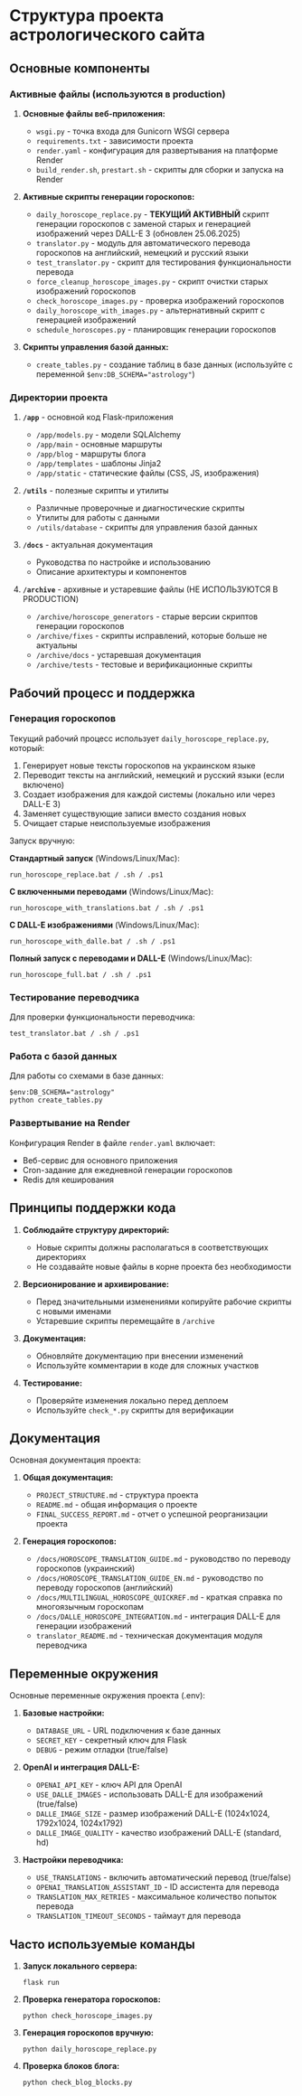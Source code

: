 # Структура проекта астрологического сайта

## Основные компоненты

### Активные файлы (используются в production)

1. **Основные файлы веб-приложения:**
   - `wsgi.py` - точка входа для Gunicorn WSGI сервера
   - `requirements.txt` - зависимости проекта
   - `render.yaml` - конфигурация для развертывания на платформе Render
   - `build_render.sh`, `prestart.sh` - скрипты для сборки и запуска на Render

2. **Активные скрипты генерации гороскопов:**
   - `daily_horoscope_replace.py` - **ТЕКУЩИЙ АКТИВНЫЙ** скрипт генерации гороскопов с заменой старых и генерацией изображений через DALL-E 3 (обновлен 25.06.2025)
   - `translator.py` - модуль для автоматического перевода гороскопов на английский, немецкий и русский языки
   - `test_translator.py` - скрипт для тестирования функциональности перевода
   - `force_cleanup_horoscope_images.py` - скрипт очистки старых изображений гороскопов
   - `check_horoscope_images.py` - проверка изображений гороскопов
   - `daily_horoscope_with_images.py` - альтернативный скрипт с генерацией изображений
   - `schedule_horoscopes.py` - планировщик генерации гороскопов

3. **Скрипты управления базой данных:**
   - `create_tables.py` - создание таблиц в базе данных (используйте с переменной `$env:DB_SCHEMA="astrology"`)

### Директории проекта

1. **`/app`** - основной код Flask-приложения
   - `/app/models.py` - модели SQLAlchemy
   - `/app/main` - основные маршруты
   - `/app/blog` - маршруты блога
   - `/app/templates` - шаблоны Jinja2
   - `/app/static` - статические файлы (CSS, JS, изображения)

2. **`/utils`** - полезные скрипты и утилиты
   - Различные проверочные и диагностические скрипты
   - Утилиты для работы с данными
   - `/utils/database` - скрипты для управления базой данных

3. **`/docs`** - актуальная документация
   - Руководства по настройке и использованию
   - Описание архитектуры и компонентов

4. **`/archive`** - архивные и устаревшие файлы (НЕ ИСПОЛЬЗУЮТСЯ В PRODUCTION)
   - `/archive/horoscope_generators` - старые версии скриптов генерации гороскопов
   - `/archive/fixes` - скрипты исправлений, которые больше не актуальны
   - `/archive/docs` - устаревшая документация
   - `/archive/tests` - тестовые и верификационные скрипты

## Рабочий процесс и поддержка

### Генерация гороскопов

Текущий рабочий процесс использует `daily_horoscope_replace.py`, который:

1. Генерирует новые тексты гороскопов на украинском языке
2. Переводит тексты на английский, немецкий и русский языки (если включено)
3. Создает изображения для каждой системы (локально или через DALL-E 3)
4. Заменяет существующие записи вместо создания новых
5. Очищает старые неиспользуемые изображения

Запуск вручную:

**Стандартный запуск** (Windows/Linux/Mac):
```
run_horoscope_replace.bat / .sh / .ps1
```

**С включенными переводами** (Windows/Linux/Mac):
```
run_horoscope_with_translations.bat / .sh / .ps1
```

**С DALL-E изображениями** (Windows/Linux/Mac):
```
run_horoscope_with_dalle.bat / .sh / .ps1
```

**Полный запуск с переводами и DALL-E** (Windows/Linux/Mac):
```
run_horoscope_full.bat / .sh / .ps1
```

### Тестирование переводчика

Для проверки функциональности переводчика:
```
test_translator.bat / .sh / .ps1
```

### Работа с базой данных

Для работы со схемами в базе данных:
```
$env:DB_SCHEMA="astrology"
python create_tables.py
```

### Развертывание на Render

Конфигурация Render в файле `render.yaml` включает:
- Веб-сервис для основного приложения
- Cron-задание для ежедневной генерации гороскопов
- Redis для кеширования

## Принципы поддержки кода

1. **Соблюдайте структуру директорий:**
   - Новые скрипты должны располагаться в соответствующих директориях
   - Не создавайте новые файлы в корне проекта без необходимости

2. **Версионирование и архивирование:**
   - Перед значительными изменениями копируйте рабочие скрипты с новыми именами
   - Устаревшие скрипты перемещайте в `/archive`

3. **Документация:**
   - Обновляйте документацию при внесении изменений
   - Используйте комментарии в коде для сложных участков

4. **Тестирование:**
   - Проверяйте изменения локально перед деплоем
   - Используйте `check_*.py` скрипты для верификации

## Документация

Основная документация проекта:

1. **Общая документация:**
   - `PROJECT_STRUCTURE.md` - структура проекта
   - `README.md` - общая информация о проекте
   - `FINAL_SUCCESS_REPORT.md` - отчет о успешной реорганизации проекта

2. **Генерация гороскопов:**
   - `/docs/HOROSCOPE_TRANSLATION_GUIDE.md` - руководство по переводу гороскопов (украинский)
   - `/docs/HOROSCOPE_TRANSLATION_GUIDE_EN.md` - руководство по переводу гороскопов (английский)
   - `/docs/MULTILINGUAL_HOROSCOPE_QUICKREF.md` - краткая справка по многоязычным гороскопам
   - `/docs/DALLE_HOROSCOPE_INTEGRATION.md` - интеграция DALL-E для генерации изображений
   - `translator_README.md` - техническая документация модуля переводчика

## Переменные окружения

Основные переменные окружения проекта (.env):

1. **Базовые настройки:**
   - `DATABASE_URL` - URL подключения к базе данных
   - `SECRET_KEY` - секретный ключ для Flask
   - `DEBUG` - режим отладки (true/false)

2. **OpenAI и интеграция DALL-E:**
   - `OPENAI_API_KEY` - ключ API для OpenAI
   - `USE_DALLE_IMAGES` - использовать DALL-E для изображений (true/false)
   - `DALLE_IMAGE_SIZE` - размер изображений DALL-E (1024x1024, 1792x1024, 1024x1792)
   - `DALLE_IMAGE_QUALITY` - качество изображений DALL-E (standard, hd)

3. **Настройки переводчика:**
   - `USE_TRANSLATIONS` - включить автоматический перевод (true/false)
   - `OPENAI_TRANSLATION_ASSISTANT_ID` - ID ассистента для перевода
   - `TRANSLATION_MAX_RETRIES` - максимальное количество попыток перевода
   - `TRANSLATION_TIMEOUT_SECONDS` - таймаут для перевода

## Часто используемые команды

1. **Запуск локального сервера:**
   ```
   flask run
   ```

2. **Проверка генератора гороскопов:**
   ```
   python check_horoscope_images.py
   ```

3. **Генерация гороскопов вручную:**
   ```
   python daily_horoscope_replace.py
   ```

4. **Проверка блоков блога:**
   ```
   python check_blog_blocks.py
   ```
